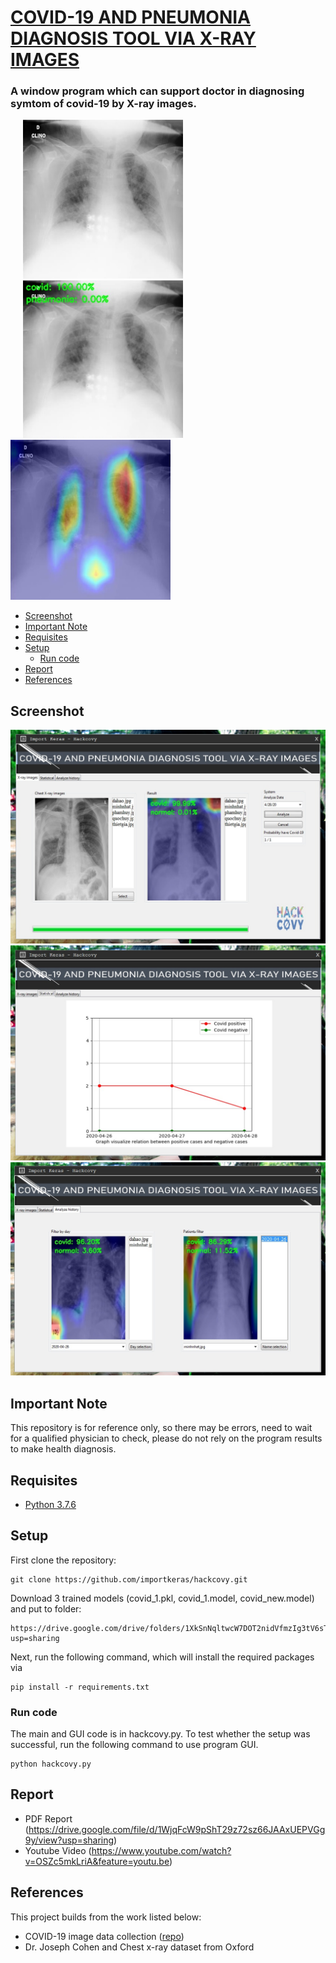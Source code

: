 # [COVID-19 AND PNEUMONIA DIAGNOSIS TOOL VIA X-RAY IMAGES](https://drive.google.com/file/d/1WjqFcW9pShT29z72sz66JAAxUEPVGg9y/view?usp=sharing)
### A window program which can support doctor in diagnosing symtom of covid-19 by X-ray images.

<p float="left">
  <img src="github/1.jpg" width="256" hspace="20"/>
  <img src="github/2.jpg" width="256" hspace="20"/> 
  <img src="github/3.jpg" width="256"/> 
</p>

* [Screenshot](#screenshot)
* [Important Note](#important-note)
* [Requisites](#requisites)
* [Setup](#setup)
  * [Run code](#run-code)
* [Report](#report)
* [References](#references)

## Screenshot

<img src="github/4.jpg">
<img src="github/5.jpg">
<img src="github/6.jpg">

## Important Note

This repository is for reference only, so there may be errors, need to wait for a qualified physician to check, please do not rely on the program results to make health diagnosis.
  
## Requisites

* [Python 3.7.6](https://www.python.org/downloads/release/python-376/)

## Setup

First clone the repository:
```
git clone https://github.com/importkeras/hackcovy.git
```

Download 3 trained models (covid_1.pkl, covid_1.model, covid_new.model) and put to folder:
```
https://drive.google.com/drive/folders/1XkSnNqltwcW7DOT2nidVfmzIg3tV6sTQ?usp=sharing
```

Next, run the following command, which will install the required packages via
```
pip install -r requirements.txt
```

### Run code

The main and GUI code is in hackcovy.py.
To test whether the setup was successful, run the following command to use program GUI.
```
python hackcovy.py
```
## Report

* PDF Report (https://drive.google.com/file/d/1WjqFcW9pShT29z72sz66JAAxUEPVGg9y/view?usp=sharing)
* Youtube Video (https://www.youtube.com/watch?v=OSZc5mkLriA&feature=youtu.be)

## References

This project builds from the work listed below:

* COVID-19 image data collection ([repo](https://github.com/ieee8023/covid-chestxray-dataset))
* Dr. Joseph Cohen and Chest x-ray dataset from Oxford
